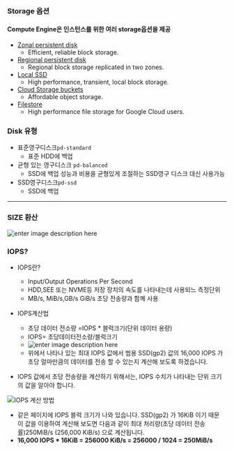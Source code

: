 ﻿### Storage 옵션
#### Compute Engine은 인스턴스를 위한 여러 storage옵션을 제공
-   [Zonal persistent disk](https://cloud.google.com/compute/docs/disks#pdspecs)
	- Efficient, reliable block storage.
-   [Regional persistent disk](https://cloud.google.com/compute/docs/disks#repds)
	-  Regional block storage replicated in two zones.
-   [Local SSD](https://cloud.google.com/compute/docs/disks#localssds)
	-  High performance, transient, local block storage.
-   [Cloud Storage buckets](https://cloud.google.com/compute/docs/disks#gcsbuckets)
	-  Affordable object storage.
-   [Filestore](https://cloud.google.com/filestore/docs/mounting-fileshares)
	- High performance file storage for Google Cloud users.
### Disk 유형
- 표준영구디스크`pd-standard`
	- 표준 HDD에 백업
- 균형 있는 영구디스크 `pd-balanced`
	- SSD에 백업 성능과 비용을 균형있게 조절하는 SSD영구 디스크 대신 사용가능
- SSD영구디스크`pd-ssd`
	- SSD에 백업
---
### SIZE 환산
![enter image description here](https://media-exp1.licdn.com/dms/image/C4D12AQGw55zKxCXdYg/article-inline_image-shrink_1000_1488/0?e=1603324800&v=beta&t=C3mNjj7d-fL61aN1kjWZU-B1mRgr2Y-8C1k8PSCx5Q8)
### IOPS?
- IOPS란?
	- Input/Output Operations Per Second 
	- HDD,SEE 또는 NVME등 저장 장치의 속도를 나타내는데 사용되느 측정단위
	- MB/s, MiB/s,GB/s GiB/s 초당 전송량과 함꼐 사용
- IOPS계산법
	- 초당 데이터 전소량 =IOPS * 블럭크기(단위 데이터 용량)
	- IOPS= 초당데이터전소량/블럭크기
	- ![enter image description here](https://hiseon.me/wp-content/uploads/2019/06/aws-ebs-types.png)
	- 위에서 나타나 있는 최대 IOPS 값에서 범용 SSD(gp2) 값의 16,000 IOPS 가 초당 얼마만큼의 데이터를 전송 할 수 있는지 계산해 보도록 하겠습니다.

- IOPS 값에서 초당 전송량을 계산하기 위해서는, IOPS 수치가 나타내는 단위 크기의 값을 알아야 합니다.

![IOPS 계산 방법](https://hiseon.me/wp-content/uploads/2019/06/aws-block-size.png)
- 같은 페이지에 IOPS 블럭 크기가 나와 있습니다. SSD(gp2) 가 16KiB 이기 때문 이 값을 이용하여 계산해 보도면 다음과 같이 최대 처리량(초당 데이터 전송률)250MiB/s (256,000 KiB/s) 으로 계산됩니다.
- **16,000 IOPS * 16KiB = 256000 KiB/s = 256000 / 1024 = 250MiB/s**
